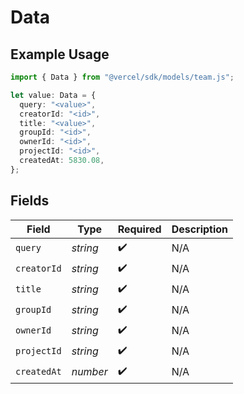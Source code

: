 # Data

## Example Usage

```typescript
import { Data } from "@vercel/sdk/models/team.js";

let value: Data = {
  query: "<value>",
  creatorId: "<id>",
  title: "<value>",
  groupId: "<id>",
  ownerId: "<id>",
  projectId: "<id>",
  createdAt: 5830.08,
};
```

## Fields

| Field              | Type               | Required           | Description        |
| ------------------ | ------------------ | ------------------ | ------------------ |
| `query`            | *string*           | :heavy_check_mark: | N/A                |
| `creatorId`        | *string*           | :heavy_check_mark: | N/A                |
| `title`            | *string*           | :heavy_check_mark: | N/A                |
| `groupId`          | *string*           | :heavy_check_mark: | N/A                |
| `ownerId`          | *string*           | :heavy_check_mark: | N/A                |
| `projectId`        | *string*           | :heavy_check_mark: | N/A                |
| `createdAt`        | *number*           | :heavy_check_mark: | N/A                |